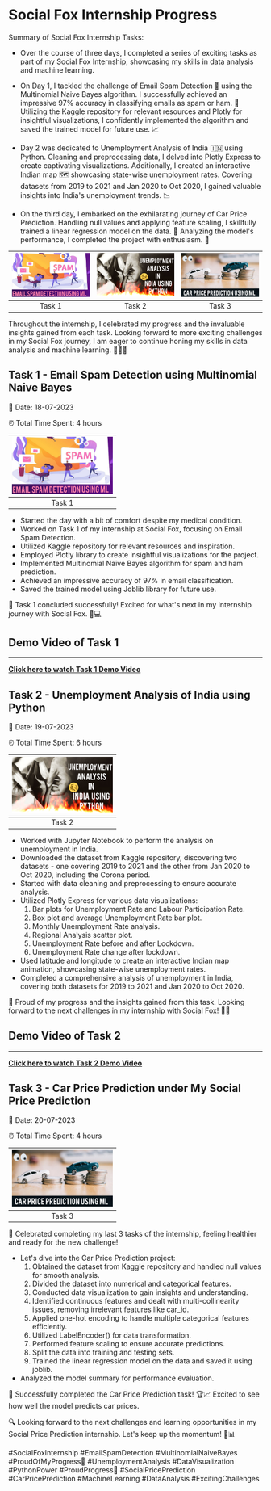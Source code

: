 # Social Fox Internship Progress

Summary of Social Fox Internship Tasks:

- Over the course of three days, I completed a series of exciting tasks as part of my Social Fox Internship, showcasing my skills in data analysis and machine learning.

- On Day 1, I tackled the challenge of Email Spam Detection 📧 using the Multinomial Naive Bayes algorithm. I successfully achieved an impressive 97% accuracy in classifying emails as spam or ham. 🎯 Utilizing the Kaggle repository for relevant resources and Plotly for insightful visualizations, I confidently implemented the algorithm and saved the trained model for future use. 📈

- Day 2 was dedicated to Unemployment Analysis of India 🇮🇳 using Python. Cleaning and preprocessing data, I delved into Plotly Express to create captivating visualizations. Additionally, I created an interactive Indian map 🗺️ showcasing state-wise unemployment rates. Covering datasets from 2019 to 2021 and Jan 2020 to Oct 2020, I gained valuable insights into India's unemployment trends. 📉

- On the third day, I embarked on the exhilarating journey of Car Price Prediction. Handling null values and applying feature scaling, I skillfully trained a linear regression model on the data. 🚗 Analyzing the model's performance, I completed the project with enthusiasm. 🏁

| [<img src="Task1-Email-Spam-Detection/Email-Spam-Detection/Thumbnail.jpg" width="200" alt="Task1">](https://www.youtube.com/watch?v=ruOe68s2fGU) | [<img src="Task2-Unemployement-Analysis-of-India/Unemployed-People-of-India/Thumbnail.jpg" width="200" alt="Task2">](https://youtu.be/EgTTAkQmHcM) | [<img src="Task3-Car-Price-Prediction-using-Machine-Learning/Car-Price-Prediction-Using-Machine-Learning/Thumbnail.jpg" width="200" alt="Task3">]()  |
| :---: | :---: | :---: |
| Task 1 | Task 2 | Task 3|

Throughout the internship, I celebrated my progress and the invaluable insights gained from each task. Looking forward to more exciting challenges in my Social Fox journey, I am eager to continue honing my skills in data analysis and machine learning. 🎉💼💪



## Task 1 - Email Spam Detection using Multinomial Naive Bayes

📅 Date: 18-07-2023

⏰ Total Time Spent: 4 hours

| [<img src="Task1-Email-Spam-Detection/Email-Spam-Detection/Thumbnail.jpg" width="200" alt="Task1">](https://www.youtube.com/watch?v=ruOe68s2fGU) |
| :---: |
| Task 1 | 


- Started the day with a bit of comfort despite my medical condition.
- Worked on Task 1 of my internship at Social Fox, focusing on Email Spam Detection.
- Utilized Kaggle repository for relevant resources and inspiration.
- Employed Plotly library to create insightful visualizations for the project.
- Implemented Multinomial Naive Bayes algorithm for spam and ham prediction.
- Achieved an impressive accuracy of 97% in email classification.
- Saved the trained model using Joblib library for future use.

🎉 Task 1 concluded successfully! Excited for what's next in my internship journey with Social Fox. 🚀💻

## Demo Video of Task 1
-------------------------

[**Click here to watch Task 1 Demo Video**](https://github.com/ChildEater69/My-Social-Fox-Internship/assets/115105709/843a2e17-d091-445e-a28a-f806a01b53ef)



## Task 2 - Unemployment Analysis of India using Python

📅 Date: 19-07-2023

⏰ Total Time Spent: 6 hours

| [<img src="Task2-Unemployement-Analysis-of-India/Unemployed-People-of-India/Thumbnail.jpg" width="200" alt="Task2">](https://youtu.be/EgTTAkQmHcM) |
| :---: |
| Task 2 |

- Worked with Jupyter Notebook to perform the analysis on unemployment in India.
- Downloaded the dataset from Kaggle repository, discovering two datasets - one covering 2019 to 2021 and the other from Jan 2020 to Oct 2020, including the Corona period.
- Started with data cleaning and preprocessing to ensure accurate analysis.
- Utilized Plotly Express for various data visualizations:
  1. Bar plots for Unemployment Rate and Labour Participation Rate.
  2. Box plot and average Unemployment Rate bar plot.
  3. Monthly Unemployment Rate analysis.
  4. Regional Analysis scatter plot.
  5. Unemployment Rate before and after Lockdown.
  6. Unemployment Rate change after lockdown.
- Used latitude and longitude to create an interactive Indian map animation, showcasing state-wise unemployment rates.
- Completed a comprehensive analysis of unemployment in India, covering both datasets for 2019 to 2021 and Jan 2020 to Oct 2020.

🎉 Proud of my progress and the insights gained from this task. Looking forward to the next challenges in my internship with Social Fox! 💪💼

## Demo Video of Task 2
-------------------------
[**Click here to watch Task 2 Demo Video**](https://github.com/ChildEater69/My-Social-Fox-Internship/assets/115105709/e6c5e2d2-c8a6-4bb5-bf82-e34fdc13f6af)


## Task 3 - Car Price Prediction under My Social Price Prediction

📅 Date: 20-07-2023

⏰ Total Time Spent: 4 hours

 | [<img src="Task3-Car-Price-Prediction-using-Machine-Learning/Car-Price-Prediction-Using-Machine-Learning/Thumbnail.jpg" width="200" alt="Task3">]()  |
 | :---: |
| Task 3 |

🎉 Celebrated completing my last 3 tasks of the internship, feeling healthier and ready for the new challenge!

- Let's dive into the Car Price Prediction project:
  1. Obtained the dataset from Kaggle repository and handled null values for smooth analysis.
  2. Divided the dataset into numerical and categorical features.
  3. Conducted data visualization to gain insights and understanding.
  4. Identified continuous features and dealt with multi-collinearity issues, removing irrelevant features like car_id.
  5. Applied one-hot encoding to handle multiple categorical features efficiently.
  6. Utilized LabelEncoder() for data transformation.
  7. Performed feature scaling to ensure accurate predictions.
  8. Split the data into training and testing sets.
  9. Trained the linear regression model on the data and saved it using joblib.
- Analyzed the model summary for performance evaluation.

🏁 Successfully completed the Car Price Prediction task! 🏆📈 Excited to see how well the model predicts car prices.

🔍 Looking forward to the next challenges and learning opportunities in my Social Price Prediction internship. Let's keep up the momentum! 💪📊





#SocialFoxInternship #EmailSpamDetection #MultinomialNaiveBayes #ProudOfMyProgress🦊 #UnemploymentAnalysis #DataVisualization #PythonPower #ProudProgress🚗 #SocialPricePrediction #CarPricePrediction #MachineLearning #DataAnalysis #ExcitingChallenges
